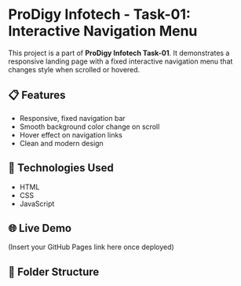 # ProDigy Infotech - Task-01: Interactive Navigation Menu

This project is a part of **ProDigy Infotech Task-01**. It demonstrates a responsive landing page with a fixed interactive navigation menu that changes style when scrolled or hovered.

## 📋 Features

- Responsive, fixed navigation bar
- Smooth background color change on scroll
- Hover effect on navigation links
- Clean and modern design

## 🚀 Technologies Used

- HTML
- CSS
- JavaScript

## 🌐 Live Demo

(Insert your GitHub Pages link here once deployed)

## 📂 Folder Structure

